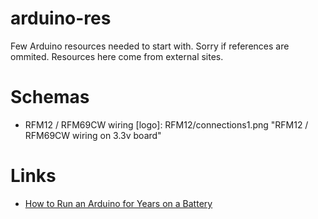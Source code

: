 arduino-res
===========

Few Arduino resources needed to start with.
Sorry if references are ommited. Resources here come from external sites. 

Schemas
=======
* RFM12 / RFM69CW wiring
[logo]: RFM12/connections1.png "RFM12 / RFM69CW wiring on 3.3v board"

Links
=====
* [How to Run an Arduino for Years on a Battery](http://www.openhomeautomation.net/arduino-battery/)
